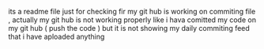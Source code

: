 its a readme file just for checking fir my git hub is working on commiting file , actually my git hub is not working properly like i hava comitted my code on my git hub ( push the code ) but it is not showing my daily commiting feed that i have aploaded anything
